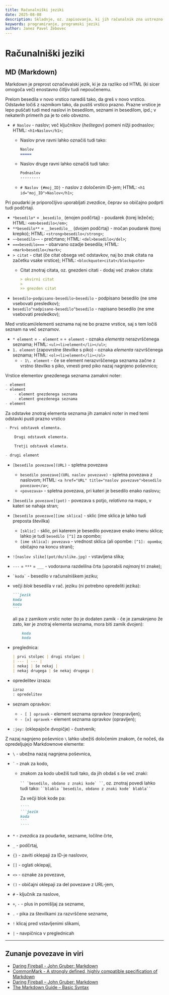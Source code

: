 ```yaml
---
title: Računalniški jeziki
date: 2025-08-08
description: Skladnje, oz. zapisovanja, ki jih računalnik zna ustrezno upoštevati
keywords: programiranje, programski jeziki
author: Janez Pavel Žebovec
---
```


# Računalniški jeziki

## MD (Markdown)

Markdown je preprost označevalski jezik, ki je za razliko od HTML (ki sicer omogoča več) enostavno čitljiv tudi nepoučenemu.

Prelom besedila v novo vrstico narediš tako, da greš v novo vrstico. Odstavke ločiš z razmikom tako, da pustiš vrstico prazno.
Prazne vrstice je lepo puščati tudi med naslovi in besedilom, seznami in besedilom, ipd.; v nekaterih primerih pa je to celo obvezno.

- `# Naslov` - naslov; več ključnikov (*heštegov*) pomeni nižji podnaslov; HTML: `<h1>Naslov</h1>`;
    - Naslov prve ravni lahko označiš tudi tako:

        ```markdown
        Naslov
        =====
        ```
    - Naslov druge ravni lahko označiš tudi tako:

        ```markdown
        Podnaslov
        ---------
        ```
    - `# Naslov {#moj_ID}` - naslov z določenim ID-jem; HTML: `<h1 id="moj_ID">Naslov</h1>`;

Pri poudarki je priporočljivo uporabljati zvezdice, čeprav so običajno podprti tudi podčrtaji.

- `*besedilo*` = `_besedilo_` (enojen podčrtaj) - poudarek (torej ležeče); HTML: `<em>besedilo</em>`;
- `**besedilo**` = `__besedilo__` (dvojen podčrtaj) - močan poudarek (torej krepko); HTML: `<strong>besedilo</strong>`;
- `~~besedilo~~` - prečrtano; HTML: `<del>besedilo</del>`;
- `===besedilo===` - obarvano ozadje besedila; HTML: `<mark>besedilo</mark>`;
- `> citat` - citat (če citat obsega več odstavkov, naj bo znak citata na začetku vsake vrstice); HTML: `<blockquote>citat</blockquote>`
    - Citat znotraj citata, oz. gnezdeni citati - dodaj več znakov citata:

        ```markdown
        > okvirni citat
        >
        >> gnezden citat
        ```
- `besedilo~podpisano-besedilo~besedilo` - podpisano besedilo (ne sme vsebovati presledkov);
- `besedilo^nadpisano-besedilo^besedilo` - napisano besedilo (ne sme vsebovati presledkov);

Med vrsticami/elementi seznama naj ne bo prazne vrstice, saj s tem ločiš seznam na več seznamov.

- `* element` = `- element` = `+ element` - oznaka *elementa* nerazvrščenega seznama; HTML: `<ul><li>element</li></ul>`;
- `1. element` (zapovrstne številke s piko) - oznaka *elementa* razvrščenega seznama; HTML: `<ol><li>element</li></ol>`
    - `- 1\. element` - če se element nerazvrščenega seznama začne z vrstno številko s piko, vmesti pred piko nazaj nagnjeno poševnico;

Vrstice elementov gnezdenega seznama zamakni noter:

```markdown
- element
- element
    - element gnezdenega seznama
    - element gnezdenega seznama
- element
```

Za odstavke znotraj elementa seznama jih zamakni noter in med temi odstavki pusti prazno vrstico

```markdown
- Prvi odstavek elementa.
    
    Drugi odstavek elementa.

    Tretji odstavek elemeta.

- drugi element
```

- `[besedilo povezave](URL)` - spletna povezava
    - `besedilo povezave](URL naslov povezave)` - spletna povezava z naslovom; HTML: `<a href="URL" title="naslov povezave">besedilo povezave</a>`;
    - `<povezava>` - spletna povezava, pri kateri je besedilo enako naslovu;
- `[besedilo povezave](pot)` - povezava s potjo, *relativno* na mapo, v kateri se nahaja stran;

- `[besedilo povezave][ime sklica]` - sklic (ime sklica je lahko tudi preposta številka)
    - `[sklic]` - sklic, pri katerem je besedilo povezave enako imenu sklica; lahko je tudi `besedilo [^1]` za opombo;
    - `[ime sklica]: povezava` - vrednost sklica (ali opombe: `[^1]: opomba`; običajno na koncu strani);

- `![naslov slike](pot/do/slike.jpg)` - vstavljena slika;
- `---` = `***` = `___` - vodoravna razdelilna črta (uporabiš *najmanj* tri znake);
- `` `koda` `` - besedilo v računalniškem jeziku;
- večji *blok* besedila v rač. jeziku (ni potrebno opredeliti jezika):

    ````markdown
    ```jezik
    koda
    koda
    ```
    ````

    ali pa z zamikom vrstic noter (to je dodaten zamik - če je zamaknjeno že zato, ker je znotraj elementa seznama, mora biti zamik dvojen):

    ```markdown
        koda
        koda
    ```


- preglednica:

    ```markdown
    | prvi stolpec | drugi stolpec |
    | --- | --- |
    | nekaj | še nekaj |
    | nekaj drugega | še nekaj drugega |
    ```
- opredelitev izraza:

    ```markdown
    izraz
    : opredelitev
    ```
- seznam opravkov:
    - `- [ ] opravek` - element seznama opravkov (neopravljen);
    - `- [x] opravek` - element seznama opravkov (opravljen);
- `:joy:` (oklepajoče dvopičje) - čustvenik;

Z nazaj nagnjeno poševnico `\` lahko ubežiš določenim znakom, če nočeš, da opredeljujejo Markdownove elemente:

- `\` - ubežna nazaj nagnjena poševnica,
- `` ` `` - znak za kodo,
    - znakom za kodo ubežiš tudi tako, da jih obdaš s še več znaki: 
        
        ``` `` `besedilo, obdano z znaki kode` `` ```, oz. znotraj povedi lahko tudi tako: ``` ``blabla `besedilo, obdano z znaki kode` blabla`` ```

        Za večji blok kode pa:
        
        `````markdown
        ````
        ```jezik
        koda
        ```
        ````
        `````

- `*` - zvezdica za poudarke, sezname, ločilne črte,
- `_` - podčrtaj,
- `{}` - zaviti oklepaji za ID-je naslovov,
- `[]` - oglati oklepaji,
- `<>` - oznake za povezave,
- `()` - običajni oklepaji za del povezave z URL-jem,
- `#` - ključnik za naslove,
- `+`, `-` - plus in pomišljaj za sezname,
- `.` - pika za številkami za razvrščene sezname,
- `!` klicaj pred vstavljenimi slikami,
- `|` - navpičnica v preglednicah

---

## Zunanje povezave in viri

- [Daring Fireball - John Gruber: Markdown](https://daringfireball.net/projects/markdown/)
- [CommonMark - A strongly defined, highly compatible specification of Markdown](https://commonmark.org/)
- [Daring Fireball – John Gruber: Markdown](https://daringfireball.net/projects/markdown/)
- [The Markdown Guide – Basic Syntax](https://www.markdownguide.org/basic-syntax/)
